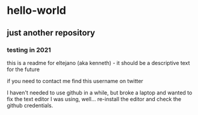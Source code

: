 # hello-world
## just another repository
### testing in 2021

this is a readme for eltejano (aka kenneth) - it should be a descriptive text for the future

if you need to contact me find this username on twitter

I haven't needed to use github in a while, but broke a laptop and wanted to fix the text editor I was using, well... re-install the editor and check the github credentials.
